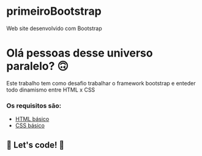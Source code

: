 # primeiroBootstrap
Web site desenvolvido com Bootstrap
# Olá pessoas desse universo paralelo? 🙃

Este trabalho tem como desafio trabalhar o framework bootstrap e enteder todo dinamismo entre HTML x CSS

### Os requisitos são:

* [HTML básico](https://www.w3schools.com/html/)
* [CSS básico](https://developer.mozilla.org/pt-BR/docs/Web/CSS)

## 🚀 Let's code! 🚀
